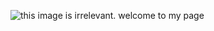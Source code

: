 ![this image is irrelevant. welcome to my page](https://cdn.discordapp.com/attachments/315873770730553345/793944049731895296/6a2e5ed1-014d-4b12-a69c-f3a57cbccea9.png)
